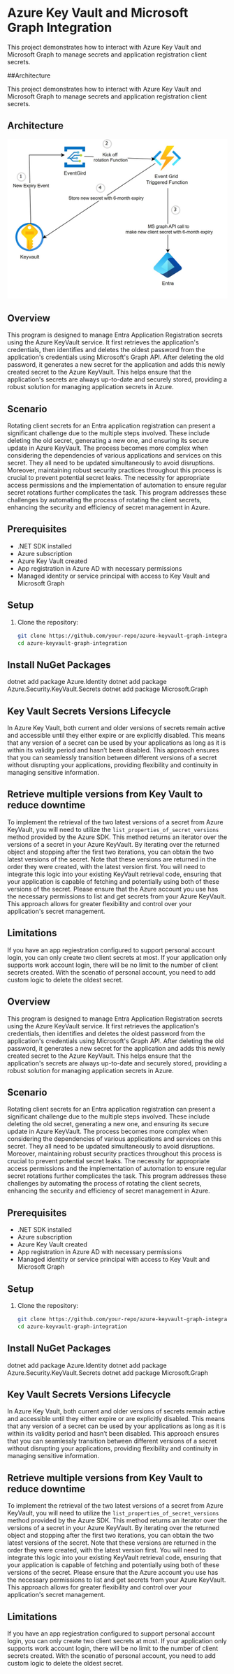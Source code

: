 # Azure Key Vault and Microsoft Graph Integration

This project demonstrates how to interact with Azure Key Vault and Microsoft Graph to manage secrets and application registration client secrets.

##Architecture

This project demonstrates how to interact with Azure Key Vault and Microsoft Graph to manage secrets and application registration client secrets.

## Architecture
![Architecture Diagram](https://github.com/aulong-msft/EntraClientSecretRotation/blob/main/pictures/architecture.jpg)

## Overview
This program is designed to manage Entra Application Registration secrets using the Azure KeyVault service. It first retrieves the application's credentials, then identifies and deletes the oldest password from the application's credentials using Microsoft's Graph API. After deleting the old password, it generates a new secret for the application and adds this newly created secret to the Azure KeyVault. This helps ensure that the application's secrets are always up-to-date and securely stored, providing a robust solution for managing application secrets in Azure.

## Scenario
Rotating client secrets for an Entra application registration can present a significant challenge due to the multiple steps involved. These include deleting the old secret, generating a new one, and ensuring its secure update in Azure KeyVault. The process becomes more complex when considering the dependencies of various applications and services on this secret. They all need to be updated simultaneously to avoid disruptions. Moreover, maintaining robust security practices throughout this process is crucial to prevent potential secret leaks. The necessity for appropriate access permissions and the implementation of automation to ensure regular secret rotations further complicates the task. This program addresses these challenges by automating the process of rotating the client secrets, enhancing the security and efficiency of secret management in Azure.

## Prerequisites

- .NET SDK installed
- Azure subscription
- Azure Key Vault created
- App registration in Azure AD with necessary permissions
- Managed identity or service principal with access to Key Vault and Microsoft Graph

## Setup

1. Clone the repository:
   ```sh
   git clone https://github.com/your-repo/azure-keyvault-graph-integration.git
   cd azure-keyvault-graph-integration

## Install NuGet Packages

dotnet add package Azure.Identity
dotnet add package Azure.Security.KeyVault.Secrets
dotnet add package Microsoft.Graph

## Key Vault Secrets Versions Lifecycle
In Azure Key Vault, both current and older versions of secrets remain active and accessible until they either expire or are explicitly disabled. This means that any version of a secret can be used by your applications as long as it is within its validity period and hasn’t been disabled. This approach ensures that you can seamlessly transition between different versions of a secret without disrupting your applications, providing flexibility and continuity in managing sensitive information.

## Retrieve multiple versions from Key Vault to reduce downtime

To implement the retrieval of the two latest versions of a secret from Azure KeyVault, you will need to utilize the `list_properties_of_secret_versions` method provided by the Azure SDK. This method returns an iterator over the versions of a secret in your Azure KeyVault. By iterating over the returned object and stopping after the first two iterations, you can obtain the two latest versions of the secret. Note that these versions are returned in the order they were created, with the latest version first. You will need to integrate this logic into your existing KeyVault retrieval code, ensuring that your application is capable of fetching and potentially using both of these versions of the secret. Please ensure that the Azure account you use has the necessary permissions to list and get secrets from your Azure KeyVault. This approach allows for greater flexibility and control over your application's secret management.


## Limitations

 If you have an app regiestration configured to support personal account login, you can only create two client secrets at most. If your application only supports work account login, there will be no limit to the number of client secrets created. With the scenatio of personal account, you need to add custom logic to delete the oldest secret.



## Overview
This program is designed to manage Entra Application Registration secrets using the Azure KeyVault service. It first retrieves the application's credentials, then identifies and deletes the oldest password from the application's credentials using Microsoft's Graph API. After deleting the old password, it generates a new secret for the application and adds this newly created secret to the Azure KeyVault. This helps ensure that the application's secrets are always up-to-date and securely stored, providing a robust solution for managing application secrets in Azure.

## Scenario
Rotating client secrets for an Entra application registration can present a significant challenge due to the multiple steps involved. These include deleting the old secret, generating a new one, and ensuring its secure update in Azure KeyVault. The process becomes more complex when considering the dependencies of various applications and services on this secret. They all need to be updated simultaneously to avoid disruptions. Moreover, maintaining robust security practices throughout this process is crucial to prevent potential secret leaks. The necessity for appropriate access permissions and the implementation of automation to ensure regular secret rotations further complicates the task. This program addresses these challenges by automating the process of rotating the client secrets, enhancing the security and efficiency of secret management in Azure.

## Prerequisites

- .NET SDK installed
- Azure subscription
- Azure Key Vault created
- App registration in Azure AD with necessary permissions
- Managed identity or service principal with access to Key Vault and Microsoft Graph

## Setup

1. Clone the repository:
   ```sh
   git clone https://github.com/your-repo/azure-keyvault-graph-integration.git
   cd azure-keyvault-graph-integration

## Install NuGet Packages

dotnet add package Azure.Identity
dotnet add package Azure.Security.KeyVault.Secrets
dotnet add package Microsoft.Graph

## Key Vault Secrets Versions Lifecycle
In Azure Key Vault, both current and older versions of secrets remain active and accessible until they either expire or are explicitly disabled. This means that any version of a secret can be used by your applications as long as it is within its validity period and hasn’t been disabled. This approach ensures that you can seamlessly transition between different versions of a secret without disrupting your applications, providing flexibility and continuity in managing sensitive information.

## Retrieve multiple versions from Key Vault to reduce downtime

To implement the retrieval of the two latest versions of a secret from Azure KeyVault, you will need to utilize the `list_properties_of_secret_versions` method provided by the Azure SDK. This method returns an iterator over the versions of a secret in your Azure KeyVault. By iterating over the returned object and stopping after the first two iterations, you can obtain the two latest versions of the secret. Note that these versions are returned in the order they were created, with the latest version first. You will need to integrate this logic into your existing KeyVault retrieval code, ensuring that your application is capable of fetching and potentially using both of these versions of the secret. Please ensure that the Azure account you use has the necessary permissions to list and get secrets from your Azure KeyVault. This approach allows for greater flexibility and control over your application's secret management.


## Limitations

 If you have an app regiestration configured to support personal account login, you can only create two client secrets at most. If your application only supports work account login, there will be no limit to the number of client secrets created. With the scenatio of personal account, you need to add custom logic to delete the oldest secret.

